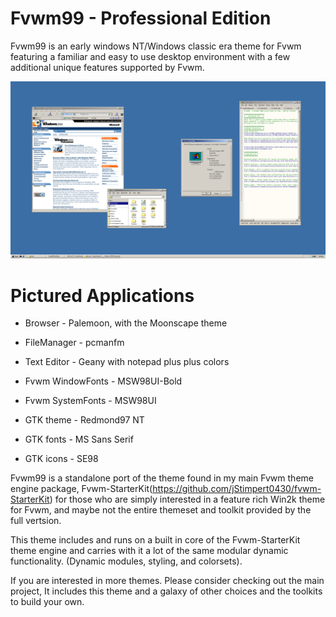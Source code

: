# Fvwm99 - Professional Edition

Fvwm99 is an early windows NT/Windows classic era theme for Fvwm featuring a familiar and easy to use desktop environment with a few additional unique features supported by Fvwm. 

![Preview](extras/Screenshots/screenshot.png?raw=true "Preview Screenshot")

# Pictured Applications
* Browser - Palemoon, with the Moonscape theme
* FileManager - pcmanfm
* Text Editor - Geany with notepad plus plus colors

* Fvwm WindowFonts - MSW98UI-Bold
* Fvwm SystemFonts - MSW98UI

* GTK theme - Redmond97 NT

* GTK fonts - MS Sans Serif

* GTK icons - SE98

Fvwm99 is a standalone port of the theme found in my main Fvwm theme engine package, Fvwm-StarterKit(https://github.com/jStimpert0430/fvwm-StarterKit) for those who are simply interested in a feature rich Win2k theme for Fvwm, and maybe not the entire themeset and toolkit provided by the full vertsion. 

This theme includes and runs on a built in core of the Fvwm-StarterKit theme engine and carries with it a lot of the same modular dynamic functionality. (Dynamic modules, styling, and colorsets).

 If you are interested in more themes. Please consider checking out the main project, It includes this theme and a galaxy of other choices and the toolkits to build your own.